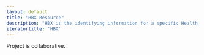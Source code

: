 ```yaml
---
layout: default
title: "HBX Resource"
description: "HBX is the identifying information for a specific Health Benefits Exchange."
iteratortitle: "HBX"
---
```


Project is collaborative.